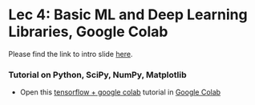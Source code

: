 # Lec 4: Basic ML and Deep Learning Libraries, Google Colab

Please find the link to intro slide [here](https://docs.google.com/presentation/d/e/2PACX-1vS4zrQOGp9g4Hk5QukFxFM5ZPwmd06qSSWnUtf13H-U6JEdPlyRCiUFI9YiIEGFlfMiTK2OknPDyqsj/pub?start=false&loop=false&delayms=3000).

### Tutorial on Python, SciPy, NumPy, Matplotlib
* Open this [tensorflow + google colab](tesorflow_tutorial.ipynb) tutorial in [Google Colab](https://colab.research.google.com/)
